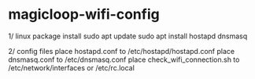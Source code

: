 # magicloop-wifi-config

1/ linux package install 
sudo apt update
sudo apt install hostapd dnsmasq

2/ config files
place hostapd.conf to /etc/hostapd/hostapd.conf
place dnsmasq.conf to /etc/dnsmasq.conf
place check_wifi_connection.sh to /etc/network/interfaces or /etc/rc.local


